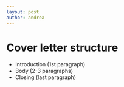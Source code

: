 ```yaml
---
layout: post
author: andrea
---
```


# Cover letter structure

- Introduction (1st paragraph)
- Body (2-3 paragraphs)
- Closing (last paragraph)